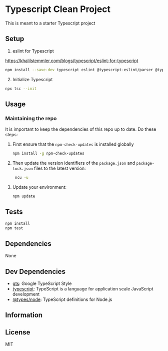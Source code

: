 # Typescript Clean Project

This is meant to a starter Typescript project

## Setup

1. eslint for Typescript 

https://khalilstemmler.com/blogs/typescript/eslint-for-typescript

```bash
npm install --save-dev typescript eslint @typescript-eslint/parser @typescript-eslint/eslint-plugin
```

2. Initialize Typescript

```bash
npx tsc --init
```

## Usage
      
### Maintaining the repo

It is important to keep the dependencies of this repo up to date. Do these steps:
 
1. First ensure that the `npm-check-updates` is installed globally

   ```bash
   npm install -g npm-check-updates
   ```
   
2. Then update the version identifiers of the `package.json` and `package-lock.json` files to the latest version: 
    
   ```bash
    ncu -u
    ```

3. Update your environment:

    ```bash
    npm update
    ```

## Tests

```sh
npm install
npm test
```

## Dependencies

None

## Dev Dependencies

- [gts](https://ghub.io/gts): Google TypeScript Style
- [typescript](https://ghub.io/typescript): TypeScript is a language for application scale JavaScript development
- [@types/node](https://ghub.io/@types/node): TypeScript definitions for Node.js

## Information

## License

MIT
